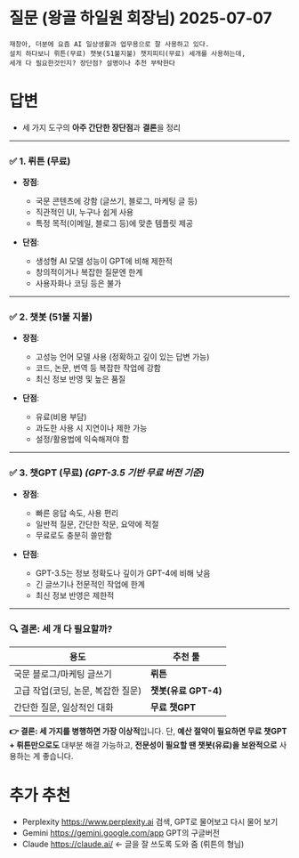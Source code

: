 # 질문 (왕골 하일원 회장님) 2025-07-07
```
재창아, 더분에 요즘 AI 일상생활과 업무용으로 잘 사용하고 있다. 
설치 하다보니 뤼튼(무료) 챗봇(51불지불) 챗지피티(무료) 세개를 사용하는데, 
세개 다 필요한것인지? 장단점? 설명이나 추천 부탁한다
```
# 답변 
- 세 가지 도구의 **아주 간단한 장단점**과 **결론**을 정리

---

### ✅ 1. **뤼튼 (무료)**

* **장점**:

  * 국문 콘텐츠에 강함 (글쓰기, 블로그, 마케팅 글 등)
  * 직관적인 UI, 누구나 쉽게 사용
  * 특정 목적(이메일, 블로그 등)에 맞춘 템플릿 제공

* **단점**:

  * 생성형 AI 모델 성능이 GPT에 비해 제한적
  * 창의적이거나 복잡한 질문엔 한계
  * 사용자화나 코딩 등은 불가

---

### ✅ 2. **챗봇 (51불 지불)**

* **장점**:

  * 고성능 언어 모델 사용 (정확하고 깊이 있는 답변 가능)
  * 코드, 논문, 번역 등 복잡한 작업에 강함
  * 최신 정보 반영 및 높은 품질

* **단점**:

  * 유료(비용 부담)
  * 과도한 사용 시 지연이나 제한 가능
  * 설정/활용법에 익숙해져야 함

---

### ✅ 3. **챗GPT (무료)** *(GPT-3.5 기반 무료 버전 기준)*

* **장점**:

  * 빠른 응답 속도, 사용 편리
  * 일반적 질문, 간단한 작문, 요약에 적절
  * 무료로도 충분히 쓸만함

* **단점**:

  * GPT-3.5는 정보 정확도나 깊이가 GPT-4에 비해 낮음
  * 긴 글쓰기나 전문적인 작업에 한계
  * 최신 정보 반영은 제한적

---

### 🔍 **결론: 세 개 다 필요할까?**

| 용도                    | 추천 툴             |
| --------------------- | ---------------- |
| 국문 블로그/마케팅 글쓰기        | **뤼튼**           |
| 고급 작업(코딩, 논문, 복잡한 질문) | **챗봇(유료 GPT-4)** |
| 간단한 질문, 일상적인 대화       | **무료 챗GPT**      |

**👉 결론: 세 가지를 병행하면 가장 이상적**입니다.
단, **예산 절약이 필요하면 무료 챗GPT + 뤼튼만으로도** 대부분 해결 가능하고,
**전문성이 필요할 땐 챗봇(유료)을 보완적으로** 사용하는 게 좋습니다.

# 추가 추천
- Perplexity https://www.perplexity.ai  검색, GPT로 물어보고 다시 물어 보기
- Gemini https://gemini.google.com/app  GPT의 구글버전
- Claude https://claude.ai/ <- 글을 잘 쓰도록 도와 줌 (뤼튼의 형님)
